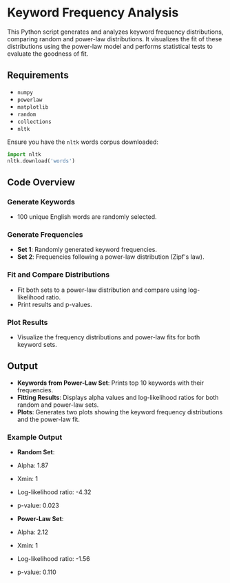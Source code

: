 # Keyword Frequency Analysis

This Python script generates and analyzes keyword frequency distributions, comparing random and power-law distributions. It visualizes the fit of these distributions using the power-law model and performs statistical tests to evaluate the goodness of fit.

## Requirements

- `numpy`
- `powerlaw`
- `matplotlib`
- `random`
- `collections`
- `nltk`

Ensure you have the `nltk` words corpus downloaded:

```python
import nltk
nltk.download('words')
```

## Code Overview

### Generate Keywords

- 100 unique English words are randomly selected.

### Generate Frequencies

- **Set 1**: Randomly generated keyword frequencies.
- **Set 2**: Frequencies following a power-law distribution (Zipf's law).

### Fit and Compare Distributions

- Fit both sets to a power-law distribution and compare using log-likelihood ratio.
- Print results and p-values.

### Plot Results

- Visualize the frequency distributions and power-law fits for both keyword sets.


## Output

- **Keywords from Power-Law Set**: Prints top 10 keywords with their frequencies.
- **Fitting Results**: Displays alpha values and log-likelihood ratios for both random and power-law sets.
- **Plots**: Generates two plots showing the keyword frequency distributions and the power-law fit.

### Example Output

- **Random Set**:
- Alpha: 1.87
- Xmin: 1
- Log-likelihood ratio: -4.32
- p-value: 0.023

- **Power-Law Set**:
- Alpha: 2.12
- Xmin: 1
- Log-likelihood ratio: -1.56
- p-value: 0.110